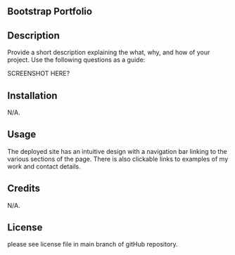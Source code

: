 ## Bootstrap Portfolio

## Description

Provide a short description explaining the what, why, and how of your project. Use the following questions as a guide:

SCREENSHOT HERE?

## Installation

N/A.

## Usage

The deployed site has an intuitive design with a navigation bar linking to the various sections of the page. There is also clickable links to examples of my work and contact details.

## Credits

N/A.

## License

please see license file in main branch of gitHub repository.
